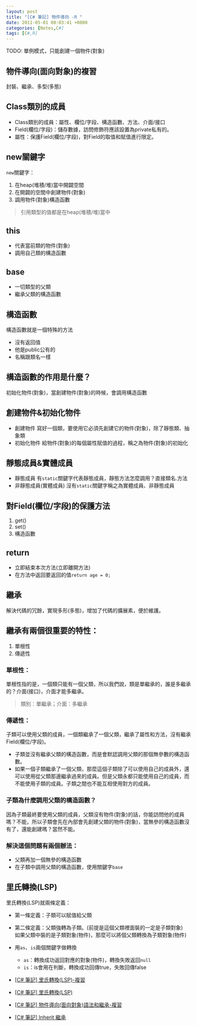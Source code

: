 ```yaml
---
layout: post
title: "[C# 筆記] 物件導向 -R "
date: 2011-05-01 00:03:41 +0800
categories: [Notes,C#]
tags: [C#,R]
---
```


TODO: 單例模式，只能創建一個物件(對象)

## 物件導向(面向對象)的複習
封裝、繼承、多型(多態)

## Class類別的成員
- Class類別的成員：屬性、欄位/字段、構造函數、方法、介面/接口
- Field(欄位/字段)：儲存數據，訪問修飾符應該設置為private私有的。
- 屬性：保護Field(欄位/字段)，對Field的取值和賦值進行限定。

## new關鍵字
`new`關鍵字：
1. 在heap(堆積/堆)當中開闢空間
2. 在開闢的空間中創建物件(對象)
3. 調用物件(對象)構造函數
> 引用類型的值都是在heap(堆積/堆)當中

## this
- 代表當前類的物件(對象)
- 調用自己類的構造函數

## base
- 一切類型的父類
- 繼承父類的構造函數

## 構造函數
構造函數就是一個特殊的方法
- 沒有返回值
- 他是public公有的
- 名稱跟類名一樣

## 構造函數的作用是什麼？
初始化物件(對象)，當創建物件(對象)的時候，會調用構造函數

## 創建物件&初始化物件
- 創建物件
寫好一個類，要使用它必須先創建它的物件(對象)，除了靜態類、抽象類
- 初始化物件
給物件(對象)的每個屬性賦值的過程，稱之為物件(對象)的初始化

## 靜態成員&實體成員
- 靜態成員
有`static`關鍵字代表靜態成員，靜態方法怎麼調用？直接類名.方法
- 非靜態成員(實體成員)
沒有`static`關鍵字稱之為實體成員、非靜態成員

## 對Field(欄位/字段)的保護方法
1. get()
2. set()
3. 構造函數

## return
- 立即結束本次方法(立即離開方法)
- 在方法中返回要返回的值`return age = 0;`

## 繼承
解決代碼的冗餘，實現多形(多態)，增加了代碼的擴展素，便於維護。

## 繼承有兩個很重要的特性：
1. 單根性
2. 傳遞性
  
### 單根性：
單根性指的是，一個類只能有一個父類，所以我們說，類是單繼承的，誰是多繼承的？介面(接口)，介面才能多繼承。
> 類別：單繼承；介面：多繼承

### 傳遞性：
子類可以使用父類的成員，一個類繼承了一個父類，繼承了屬性和方法，沒有繼承Field(欄位/字段)。
- 子類並沒有繼承父類的構造函數，而是會默認調用父類的那個無參數的構造函數。
- 如果一個子類繼承了一個父類，那麼這個子類除了可以使用自己的成員外，還可以使用從父類那邊繼承過來的成員。但是父類永都只能使用自己的成員，而不能使用子類的成員。子類之間也不能互相使用對方的成員。

### 子類為什麼調用父類的構造函數？
因為子類最終要使用父類的成員，父類沒有物件(對象)的話，你能訪問他的成員嗎？不能，所以子類會先在內部會先創建父類的物件(對象)，當無參的構造函數沒有了，還能創建嗎？當然不能。

### 解決這個問題有兩個辦法：
- 父類再加一個無參的構造函數
- 在子類中調用父類的構造函數，使用關鍵字`base`


## 里氏轉換(LSP)
里氏轉換(LSP)就兩條定義：
- 第一條定義：子類可以賦值給父類
- 第二條定義：父類強轉為子類。(前提是這個父類裡面裝的一定是子類對象)    
如果父類中裝的是子類對象(物件)，那麼可以將個父類轉換為子類對象(物件)    
- 用`as`、`is`兩個關鍵字做轉換
    - `as`：轉換成功返回對應的對象(物件)，轉換失敗返回`null`
    - `is`：is會用在判斷，轉換成功回傳true，失敗回傳false

        
- [[C# 筆記] 里氏轉換(LSP)-複習](https://riivalin.github.io/posts/lsp-1/)
- [[C# 筆記] 里氏轉換(LSP)](https://riivalin.github.io/posts/lsp/)
- [[C# 筆記] 物件導向(面向對象)語法和繼承-複習](https://riivalin.github.io/posts/oo/)
- [[C# 筆記] Inherit 繼承](https://riivalin.github.io/posts/inherit/)